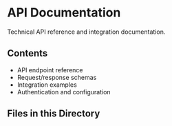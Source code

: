 # API Documentation

Technical API reference and integration documentation.

## Contents

- API endpoint reference
- Request/response schemas
- Integration examples
- Authentication and configuration

## Files in this Directory

